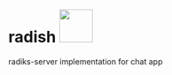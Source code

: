 # radish <img src="https://cdn3.iconfinder.com/data/icons/fruits-vegetables-emojis/513/emoji-emoticon-food-fruit-vegetable-face-cute_28-512.png" width="60">
radiks-server implementation for chat app

